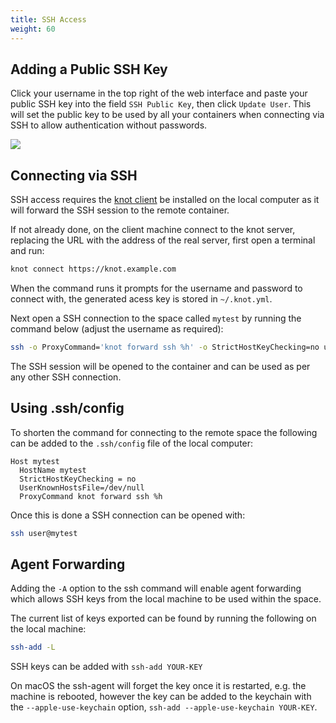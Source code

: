 ```yaml
---
title: SSH Access
weight: 60
---
```


## Adding a Public SSH Key

Click your username in the top right of the web interface and paste your public SSH key into the field `SSH Public Key`, then click `Update User`. This will set the public key to be used by all your containers when connecting via SSH to allow authentication without passwords.

![](/docs/working-with-spaces/ssh-key.webp)

## Connecting via SSH

SSH access requires the [knot client](/docs/install/client) be installed on the local computer as it will forward the SSH session to the remote container.

If not already done, on the client machine connect to the knot server, replacing the URL with the address of the real server, first open a terminal and run:

```bash
knot connect https://knot.example.com
```

When the command runs it prompts for the username and password to connect with, the generated acess key is stored in `~/.knot.yml`.

Next open a SSH connection to the space called `mytest` by running the command below (adjust the username as required):

```bash
ssh -o ProxyCommand='knot forward ssh %h' -o StrictHostKeyChecking=no user@mytest
```

The SSH session will be opened to the container and can be used as per any other SSH connection.

## Using .ssh/config

To shorten the command for connecting to the remote space the following can be added to the `.ssh/config` file of the local computer:

```text {filename=".ssh/config"}
Host mytest
  HostName mytest
  StrictHostKeyChecking = no
  UserKnownHostsFile=/dev/null
  ProxyCommand knot forward ssh %h
```

Once this is done a SSH connection can be opened with:

```bash
ssh user@mytest
```

## Agent Forwarding

Adding the `-A` option to the ssh command will enable agent forwarding which allows SSH keys from the local machine to be used within the space.

The current list of keys exported can be found by running the following on the local machine:

```bash
ssh-add -L
```

SSH keys can be added with `ssh-add YOUR-KEY`

On macOS the ssh-agent will forget the key once it is restarted, e.g. the machine is rebooted, however the key can be added to the keychain with the `--apple-use-keychain` option, `ssh-add --apple-use-keychain YOUR-KEY`.
